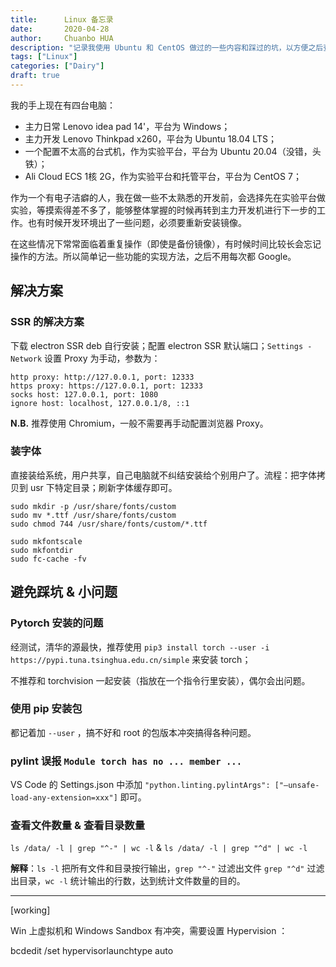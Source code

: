 ```yaml
---
title:      Linux 备忘录
date:       2020-04-28
author:     Chuanbo HUA
description: "记录我使用 Ubuntu 和 CentOS 做过的一些内容和踩过的坑，以方便之后查阅。"
tags: ["Linux"]
categories: ["Dairy"]
draft: true
---
```


我的手上现在有四台电脑：

- 主力日常 Lenovo idea pad 14'，平台为 Windows；
- 主力开发 Lenovo Thinkpad x260，平台为 Ubuntu 18.04 LTS；
- 一个配置不太高的台式机，作为实验平台，平台为 Ubuntu 20.04（没错，头铁）；
- Ali Cloud ECS 1核 2G，作为实验平台和托管平台，平台为 CentOS 7；



作为一个有电子洁癖的人，我在做一些不太熟悉的开发前，会选择先在实验平台做实验，等摸索得差不多了，能够整体掌握的时候再转到主力开发机进行下一步的工作。也有时候开发环境出了一些问题，必须要重新安装镜像。

在这些情况下常常面临着重复操作（即使是备份镜像），有时候时间比较长会忘记操作的方法。所以简单记一些功能的实现方法，之后不用每次都 Google。

## 解决方案

### SSR 的解决方案

下载 electron SSR deb 自行安装；配置 electron SSR 默认端口；`Settings - Network` 设置 Proxy 为手动，参数为：

```
http proxy: http://127.0.0.1, port: 12333
https proxy: https://127.0.0.1, port: 12333
socks host: 127.0.0.1, port: 1080
ignore host: localhost, 127.0.0.1/8, ::1
```

**N.B.** 推荐使用 Chromium，一般不需要再手动配置浏览器 Proxy。 

### 装字体

直接装给系统，用户共享，自己电脑就不纠结安装给个别用户了。流程：把字体拷贝到 usr 下特定目录；刷新字体缓存即可。

```Githu
sudo mkdir -p /usr/share/fonts/custom
sudo mv *.ttf /usr/share/fonts/custom
sudo chmod 744 /usr/share/fonts/custom/*.ttf

sudo mkfontscale
sudo mkfontdir
sudo fc-cache -fv
```



## 避免踩坑 & 小问题

### Pytorch 安装的问题

经测试，清华的源最快，推荐使用 `pip3 install torch --user -i https://pypi.tuna.tsinghua.edu.cn/simple` 来安装 torch； 

不推荐和 torchvision 一起安装（指放在一个指令行里安装），偶尔会出问题。

### 使用 pip 安装包

都记着加 `--user` ，搞不好和 root 的包版本冲突搞得各种问题。

### pylint 误报 `Module torch has no ... member ...`

VS Code 的 Settings.json 中添加 `"python.linting.pylintArgs": ["–unsafe-load-any-extension=xxx"]` 即可。

### 查看文件数量 & 查看目录数量

`ls /data/ -l | grep "^-" | wc -l` & `ls /data/ -l | grep "^d" | wc -l`

**解释**：`ls -l` 把所有文件和目录按行输出，`grep "^-"` 过滤出文件 `grep "^d"` 过滤出目录，`wc -l` 统计输出的行数，达到统计文件数量的目的。

---

[working]



Win 上虚拟机和 Windows Sandbox 有冲突，需要设置 Hypervision ：

bcdedit /set hypervisorlaunchtype auto